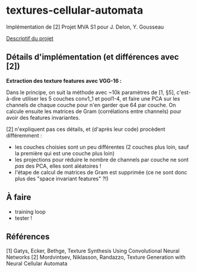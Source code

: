 # textures-cellular-automata

Implémentation de [2]
Projet MVA S1 pour J. Delon, Y. Gousseau

[Descriptif du projet](https://perso.telecom-paristech.fr/gousseau/MVA/Projets2022/TextureAC/)

## Détails d'implémentation (et différences avec [2])

**Extraction des texture features avec VGG-16 :**

Dans le principe, on suit la méthode avec ~10k paramètres de [1, §5], c'est-à-dire utiliser les 5 couches conv1_1 et pool1-4, et faire une PCA sur les channels de chaque couche pour n'en garder que 64 par couche. On calcule ensuite les matrices de Gram (corrélations entre channels) pour avoir des features invariantes.

[2] n'expliquent pas ces détails, et (d'après leur code) procèdent différemment :
- les couches choisies sont un peu différentes (2 couches plus loin, sauf la première qui est une couche plus loin)
- les projections pour réduire le nombre de channels par couche ne sont *pas* des PCA, elles sont aléatoires !
- l'étape de calcul de matrices de Gram est supprimée (ce ne sont donc plus des "space invariant features" ?!)

## À faire

- training loop
- tester !

## Références

[1] Gatys, Ecker, Bethge, Texture Synthesis Using Convolutional Neural Networks
[2] Mordvintsev, Niklasson, Randazzo, Texture Generation with Neural Cellular Automata
